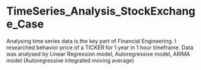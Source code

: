 # TimeSeries_Analysis_StockExchange_Case

Analysing time series data is the key part of Financial Engineering. I researched behavior price of a TICKER for 1 year in 1 hour timeframe.
Data was analysed by Linear Regression model, Autoregressive model, ARIMA model (Autoregressive integrated moving average)
